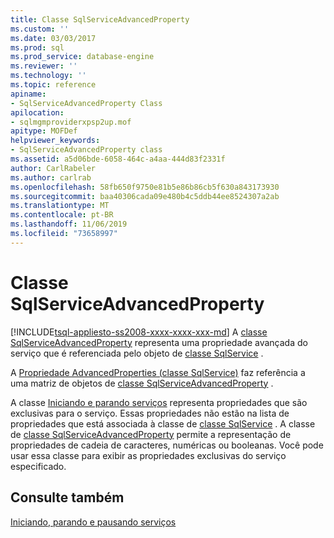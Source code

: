 ```yaml
---
title: Classe SqlServiceAdvancedProperty
ms.custom: ''
ms.date: 03/03/2017
ms.prod: sql
ms.prod_service: database-engine
ms.reviewer: ''
ms.technology: ''
ms.topic: reference
apiname:
- SqlServiceAdvancedProperty Class
apilocation:
- sqlmgmproviderxpsp2up.mof
apitype: MOFDef
helpviewer_keywords:
- SqlServiceAdvancedProperty class
ms.assetid: a5d06bde-6058-464c-a4aa-444d83f2331f
author: CarlRabeler
ms.author: carlrab
ms.openlocfilehash: 58fb650f9750e81b5e86b86cb5f630a843173930
ms.sourcegitcommit: baa40306cada09e480b4c5ddb44ee8524307a2ab
ms.translationtype: MT
ms.contentlocale: pt-BR
ms.lasthandoff: 11/06/2019
ms.locfileid: "73658997"
---
```

# <a name="sqlserviceadvancedproperty-class"></a>Classe SqlServiceAdvancedProperty
[!INCLUDE[tsql-appliesto-ss2008-xxxx-xxxx-xxx-md](../../../includes/tsql-appliesto-ss2008-xxxx-xxxx-xxx-md.md)]
  A [classe SqlServiceAdvancedProperty](../../../relational-databases/wmi-provider-configuration-classes/sqlserviceadvancedproperty-class/sqlserviceadvancedproperty-class.md) representa uma propriedade avançada do serviço que é referenciada pelo objeto de [classe SqlService](../../../relational-databases/wmi-provider-configuration-classes/sqlservice-class/sqlservice-class.md) .  
  
 A [Propriedade AdvancedProperties (classe SqlService)](../../../relational-databases/wmi-provider-configuration-classes/sqlservice-class/advancedproperties-property-sqlservice-class.md) faz referência a uma matriz de objetos de [classe SqlServiceAdvancedProperty](../../../relational-databases/wmi-provider-configuration-classes/sqlserviceadvancedproperty-class/sqlserviceadvancedproperty-class.md) .  
  
 A classe [Iniciando e parando serviços](https://technet.microsoft.com/library/ms174886\(v=sql.105\).aspx) representa propriedades que são exclusivas para o serviço. Essas propriedades não estão na lista de propriedades que está associada à classe de [classe SqlService](https://technet.microsoft.com/library/ms186497.aspx) . A classe de [classe SqlServiceAdvancedProperty](https://technet.microsoft.com/library/ms182447.aspx) permite a representação de propriedades de cadeia de caracteres, numéricas ou booleanas. Você pode usar essa classe para exibir as propriedades exclusivas do serviço especificado.  
  
## <a name="see-also"></a>Consulte também  
 [Iniciando, parando e pausando serviços](https://technet.microsoft.com/library/ms174886\(v=sql.105\).aspx)  
  
  
